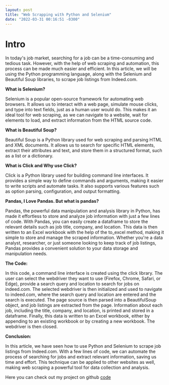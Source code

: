 ```yaml
---
layout: post
title: "Web Scrapping with Python and Selenium"
date: "2022-03-31 00:16:51 -0300"
---
```


# Intro
In today's job market, searching for a job can be a time-consuming and tedious task. However, with the help of web scraping and automation, this process can be made much easier and efficient. In this article, we will be using the Python programming language, along with the Selenium and Beautiful Soup libraries, to scrape job listings from Indeed.com.

**What is Selenium?**

Selenium is a popular open-source framework for automating web browsers. It allows us to interact with a web page, simulate mouse clicks, and type into text fields, just as a human user would do. This makes it an ideal tool for web scraping, as we can navigate to a website, wait for elements to load, and extract information from the HTML source code.

**What is Beautiful Soup?**

Beautiful Soup is a Python library used for web scraping and parsing HTML and XML documents. It allows us to search for specific HTML elements, extract their attributes and text, and store them in a structured format, such as a list or a dictionary.

**What is Click and Why use Click?**

Click is a Python library used for building command line interfaces. It provides a simple way to define commands and arguments, making it easier to write scripts and automate tasks. It also supports various features such as option parsing, configuration, and output formatting.

**Pandas, I Love Pandas. But what is pandas?**

Pandas, the powerful data manipulation and analysis library in Python, has made it effortless to store and analyze job information with just a few lines of code. With Pandas, you can easily create a dataframe to store the relevant details such as job title, company, and location. This data is then written to an Excel workbook with the help of the to_excel method, making it simple to store and manage the scraped information. Whether you're a data analyst, researcher, or just someone looking to keep track of job listings, Pandas provides a convenient solution to your data storage and manipulation needs.

**The Code:**

In this code, a command line interface is created using the click library. The user can select the webdriver they want to use (Firefox, Chrome, Safari, or Edge), provide a search query and location to search for jobs on indeed.com. The selected webdriver is then initialized and used to navigate to indeed.com, where the search query and location are entered and the search is executed. The page source is then parsed into a BeautifulSoup object, and job listings are extracted from the page. Information about each job, including the title, company, and location, is printed and stored in a dataframe. Finally, this data is written to an Excel workbook, either by appending to an existing workbook or by creating a new workbook. The webdriver is then closed.

**Conclusion:**

In this article, we have seen how to use Python and Selenium to scrape job listings from Indeed.com. With a few lines of code, we can automate the process of searching for jobs and extract relevant information, saving us time and effort. This technique can be applied to other websites as well, making web scraping a powerful tool for data collection and analysis.


Here you can check out my project on github [code](https://github.com/PKHarsimran/Indeed_JobTitle_Scrapper)
